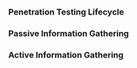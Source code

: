 ### Penetration Testing Lifecycle

### Passive Information Gathering

### Active Information Gathering